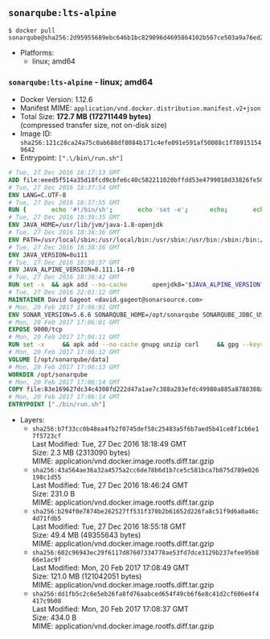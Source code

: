 ## `sonarqube:lts-alpine`

```console
$ docker pull sonarqube@sha256:2d95955689ebc646b1bc829096d4695864102b567ce503a9a76ed22f2fedae53
```

-	Platforms:
	-	linux; amd64

### `sonarqube:lts-alpine` - linux; amd64

-	Docker Version: 1.12.6
-	Manifest MIME: `application/vnd.docker.distribution.manifest.v2+json`
-	Total Size: **172.7 MB (172711449 bytes)**  
	(compressed transfer size, not on-disk size)
-	Image ID: `sha256:121c28ca24a75c0ab688df8084b171c4efe091e591af50088c1f789151549642`
-	Entrypoint: `[".\/bin\/run.sh"]`

```dockerfile
# Tue, 27 Dec 2016 18:17:13 GMT
ADD file:eeed5f514a35d18fcd9cbfe6c40c582211020bffdd53e4799018d33826fe5067 in / 
# Tue, 27 Dec 2016 18:37:54 GMT
ENV LANG=C.UTF-8
# Tue, 27 Dec 2016 18:37:55 GMT
RUN { 		echo '#!/bin/sh'; 		echo 'set -e'; 		echo; 		echo 'dirname "$(dirname "$(readlink -f "$(which javac || which java)")")"'; 	} > /usr/local/bin/docker-java-home 	&& chmod +x /usr/local/bin/docker-java-home
# Tue, 27 Dec 2016 18:38:35 GMT
ENV JAVA_HOME=/usr/lib/jvm/java-1.8-openjdk
# Tue, 27 Dec 2016 18:38:36 GMT
ENV PATH=/usr/local/sbin:/usr/local/bin:/usr/sbin:/usr/bin:/sbin:/bin:/usr/lib/jvm/java-1.8-openjdk/jre/bin:/usr/lib/jvm/java-1.8-openjdk/bin
# Tue, 27 Dec 2016 18:38:36 GMT
ENV JAVA_VERSION=8u111
# Tue, 27 Dec 2016 18:38:37 GMT
ENV JAVA_ALPINE_VERSION=8.111.14-r0
# Tue, 27 Dec 2016 18:38:42 GMT
RUN set -x 	&& apk add --no-cache 		openjdk8="$JAVA_ALPINE_VERSION" 	&& [ "$JAVA_HOME" = "$(docker-java-home)" ]
# Tue, 27 Dec 2016 22:01:12 GMT
MAINTAINER David Gageot <david.gageot@sonarsource.com>
# Mon, 20 Feb 2017 17:06:01 GMT
ENV SONAR_VERSION=5.6.6 SONARQUBE_HOME=/opt/sonarqube SONARQUBE_JDBC_USERNAME=sonar SONARQUBE_JDBC_PASSWORD=sonar SONARQUBE_JDBC_URL=
# Mon, 20 Feb 2017 17:06:01 GMT
EXPOSE 9000/tcp
# Mon, 20 Feb 2017 17:06:11 GMT
RUN set -x     && apk add --no-cache gnupg unzip curl     && gpg --keyserver ha.pool.sks-keyservers.net --recv-keys F1182E81C792928921DBCAB4CFCA4A29D26468DE     && mkdir /opt     && cd /opt     && curl -o sonarqube.zip -fSL https://sonarsource.bintray.com/Distribution/sonarqube/sonarqube-$SONAR_VERSION.zip     && curl -o sonarqube.zip.asc -fSL https://sonarsource.bintray.com/Distribution/sonarqube/sonarqube-$SONAR_VERSION.zip.asc     && gpg --batch --verify sonarqube.zip.asc sonarqube.zip     && unzip sonarqube.zip     && mv sonarqube-$SONAR_VERSION sonarqube     && rm sonarqube.zip*     && rm -rf $SONARQUBE_HOME/bin/*
# Mon, 20 Feb 2017 17:06:12 GMT
VOLUME [/opt/sonarqube/data]
# Mon, 20 Feb 2017 17:06:13 GMT
WORKDIR /opt/sonarqube
# Mon, 20 Feb 2017 17:06:14 GMT
COPY file:83e169627dc34c4308fd222d47a1ae7c388a283efdc49980a885a8788308a052 in /opt/sonarqube/bin/ 
# Mon, 20 Feb 2017 17:06:14 GMT
ENTRYPOINT ["./bin/run.sh"]
```

-	Layers:
	-	`sha256:b7f33cc0b48ea4fb2f0745def58c25483a5f6b7aed5b41ce8f1cb6e17f5723cf`  
		Last Modified: Tue, 27 Dec 2016 18:18:49 GMT  
		Size: 2.3 MB (2313090 bytes)  
		MIME: application/vnd.docker.image.rootfs.diff.tar.gzip
	-	`sha256:43a564ae36a32a4575a2cc6de78b6d1b7ce5c581bca7b875d789e026198c1d55`  
		Last Modified: Tue, 27 Dec 2016 18:46:24 GMT  
		Size: 231.0 B  
		MIME: application/vnd.docker.image.rootfs.diff.tar.gzip
	-	`sha256:b294f0e7874be262527ff531f370b2b61652d226fa8c51f9d6a0a46c4d71fdb5`  
		Last Modified: Tue, 27 Dec 2016 18:55:18 GMT  
		Size: 49.4 MB (49355643 bytes)  
		MIME: application/vnd.docker.image.rootfs.diff.tar.gzip
	-	`sha256:602c96943ec29f6117d87607334778ae53fd7dce3129b237efee95b866e1ac9f`  
		Last Modified: Mon, 20 Feb 2017 17:08:49 GMT  
		Size: 121.0 MB (121042051 bytes)  
		MIME: application/vnd.docker.image.rootfs.diff.tar.gzip
	-	`sha256:dd1fb5c2c6e5eb26fa8fd76aabced654f49cb6f6e8c41d2cf606e4f4417c9b08`  
		Last Modified: Mon, 20 Feb 2017 17:08:37 GMT  
		Size: 434.0 B  
		MIME: application/vnd.docker.image.rootfs.diff.tar.gzip
